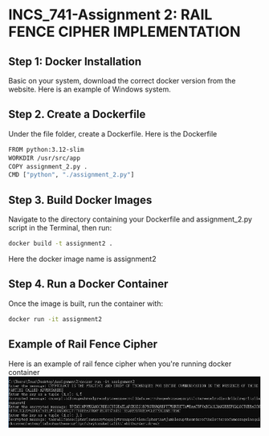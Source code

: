 # INCS_741-Assignment 2: RAIL FENCE CIPHER IMPLEMENTATION 
## Step 1: Docker Installation
Basic on your system, download the correct docker version from the website. Here is an example of Windows system.
## Step 2. Create a Dockerfile
Under the file folder, create a Dockerfile. Here is the Dockerfile
```bash
FROM python:3.12-slim
WORKDIR /usr/src/app
COPY assignment_2.py .
CMD ["python", "./assignment_2.py"]
```
## Step 3. Build Docker Images
Navigate to the directory containing your Dockerfile and assignment_2.py script in the Terminal, then run:
```bash
docker build -t assignment2 .
```
Here the docker image name is assignment2
## Step 4. Run a Docker Container
Once the image is built, run the container with:
```bash
docker run -it assignment2
```
## Example of Rail Fence Cipher
Here is an example of rail fence cipher when you're running docker container
![cipher.JPG](https://github.com/Soud0/INCS_741-/blob/86962753a1468cf30eee19b95a9b6ae46ab6665f/cipher.JPG)
